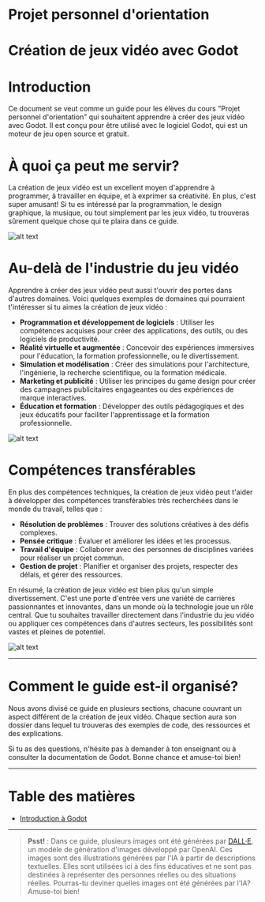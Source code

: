 # Projet personnel d'orientation <!-- omit in toc -->
# Création de jeux vidéo avec Godot <!-- omit in toc -->

# Introduction
Ce document se veut comme un guide pour les élèves du cours "Projet personnel d'orientation" qui souhaitent apprendre à créer des jeux vidéo avec Godot. Il est conçu pour être utilisé avec le logiciel Godot, qui est un moteur de jeu open source et gratuit.

# À quoi ça peut me servir?
La création de jeux vidéo est un excellent moyen d'apprendre à programmer, à travailler en équipe, et à exprimer sa créativité. En plus, c'est super amusant! Si tu es intéressé par la programmation, le design graphique, la musique, ou tout simplement par les jeux vidéo, tu trouveras sûrement quelque chose qui te plaira dans ce guide.

![alt text](<assets/DALL·E 2024-02-29 09.24.04 - An isometric illustration that combines the playful style of the previous images with a modern tech twist. It features a group of cartoon-style worker.webp>)

# Au-delà de l'industrie du jeu vidéo
Apprendre à créer des jeux vidéo peut aussi t'ouvrir des portes dans d'autres domaines. Voici quelques exemples de domaines qui pourraient t'intéresser si tu aimes la création de jeux vidéo :

- **Programmation et développement de logiciels** : Utiliser les compétences acquises pour créer des applications, des outils, ou des logiciels de productivité.
- **Réalité virtuelle et augmentée** : Concevoir des expériences immersives pour l'éducation, la formation professionnelle, ou le divertissement.
- **Simulation et modélisation** : Créer des simulations pour l'architecture, l'ingénierie, la recherche scientifique, ou la formation médicale.
- **Marketing et publicité** : Utiliser les principes du game design pour créer des campagnes publicitaires engageantes ou des expériences de marque interactives.
- **Éducation et formation** : Développer des outils pédagogiques et des jeux éducatifs pour faciliter l'apprentissage et la formation professionnelle.

![alt text](<assets/DALL·E 2024-02-29 09.29.17 - A detailed image of a focused female engineer in her thirties sitting at a modern, organized desk in a well-lit office environment. She has a confiden.webp>)

# Compétences transférables
En plus des compétences techniques, la création de jeux vidéo peut t'aider à développer des compétences transférables très recherchées dans le monde du travail, telles que :

- **Résolution de problèmes** : Trouver des solutions créatives à des défis complexes.
- **Pensée critique** : Évaluer et améliorer les idées et les processus.
- **Travail d'équipe** : Collaborer avec des personnes de disciplines variées pour réaliser un projet commun.
- **Gestion de projet** : Planifier et organiser des projets, respecter des délais, et gérer des ressources.

En résumé, la création de jeux vidéo est bien plus qu'un simple divertissement. C'est une porte d'entrée vers une variété de carrières passionnantes et innovantes, dans un monde où la technologie joue un rôle central. Que tu souhaites travailler directement dans l'industrie du jeu vidéo ou appliquer ces compétences dans d'autres secteurs, les possibilités sont vastes et pleines de potentiel.

![alt text](<assets/DALL·E 2024-02-29 09.27.58 - A detailed image of a focused scientist sitting at a cluttered desk in a dimly lit laboratory environment. The scientist has glasses and is wearing a .webp>)

---

# Comment le guide est-il organisé?
Nous avons divisé ce guide en plusieurs sections, chacune couvrant un aspect différent de la création de jeux vidéo. Chaque section aura son dossier dans lequel tu trouveras des exemples de code, des ressources et des explications.

Si tu as des questions, n'hésite pas à demander à ton enseignant ou à consulter la documentation de Godot. Bonne chance et amuse-toi bien!

---

# Table des matières <!-- omit in toc -->
- [Introduction à Godot](01-Introduction-a-Godot/readme.md)

---

> **Psst!** : Dans ce guide, plusieurs images ont été générées par [DALL·E](https://openai.com/research/dall-e/), un modèle de génération d'images développé par OpenAI. Ces images sont des illustrations générées par l'IA à partir de descriptions textuelles. Elles sont utilisées ici à des fins éducatives et ne sont pas destinées à représenter des personnes réelles ou des situations réelles. Pourras-tu deviner quelles images ont été générées par l'IA? Amuse-toi bien!